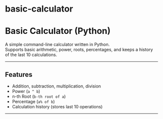 # basic-calculator
#  Basic Calculator (Python)

A simple command-line calculator written in Python.  
Supports basic arithmetic, power, roots, percentages, and keeps a history of the last 10 calculations.

---

##  Features
- Addition, subtraction, multiplication, division
- Power (`a ^ b`)
- n-th Root (`b-th root of a`)
- Percentage (`a% of b`)
- Calculation history (stores last 10 operations)

---

